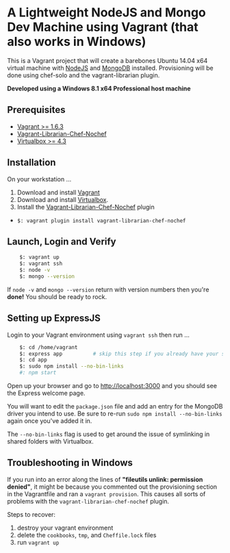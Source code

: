 A Lightweight NodeJS and Mongo Dev Machine using Vagrant (that also works in Windows)
======================================================================

This is a Vagrant project that will create a barebones Ubuntu 14.04 x64 virtual machine with [NodeJS](http://nodejs.org/) and [MongoDB](http://www.mongodb.org/) installed.  Provisioning will be done using chef-solo and the vagrant-librarian plugin.

**Developed using a Windows 8.1 x64 Professional host machine**

Prerequisites
-------------

 - [Vagrant >= 1.6.3](http://www.vagrantup.com)
 - [Vagrant-Librarian-Chef-Nochef](https://github.com/emyl/vagrant-librarian-chef-nochef)
 - [Virtualbox >= 4.3](http://www.virtualbox.org)


Installation
------------

On your workstation ...

1. Download and install [Vagrant](http://www.vagrantup.com) 
2. Download and install [Virtualbox](http://www.virtualbox.org).
3. Install the [Vagrant-Librarian-Chef-Nochef](https://github.com/emyl/vagrant-librarian-chef-nochef) plugin
  * `$: vagrant plugin install vagrant-librarian-chef-nochef`


Launch, Login and Verify
--------------------------
```bash
	$: vagrant up
	$: vagrant ssh
	$: node -v
	$: mongo --version
```

If `node -v` and `mongo --version` return with version numbers then you're **done!** You should be ready to rock.
  

Setting up ExpressJS
----------------------------------------

Login to your Vagrant environment using `vagrant ssh` then run ...

```bash
	$: cd /home/vagrant
	$: express app 			# skip this step if you already have your source
	$: cd app 
	$: sudo npm install --no-bin-links
	#: npm start
```

Open up your browser and go to [http://localhost:3000](http://localhost:3000) and you should see the Express welcome page.

You will want to edit the `package.json` file and add an entry for the MongoDB driver you intend to use.  Be sure to re-run `sudo npm install --no-bin-links` again once you've added it in.  

The `--no-bin-links` flag is used to get around the issue of symlinking in shared folders with Virtualbox.  


Troubleshooting in Windows
--------------------------

If you run into an error along the lines of **"fileutils unlink: permission denied"**, it might be because you commented out the provisioning section in the Vagrantfile and ran a `vagrant provision`.  This causes all sorts of problems with the `vagrant-librarian-chef-nochef` plugin.  

Steps to recover:

1. destroy your vagrant environment
2. delete the `cookbooks`, `tmp`, and `Cheffile.lock` files
3. run `vagrant up` 